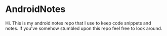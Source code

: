 # AndroidNotes
Hi. This is my android notes repo that I use to keep code snippets and notes. If you've somehow stumbled upon this repo feel free to look around.
